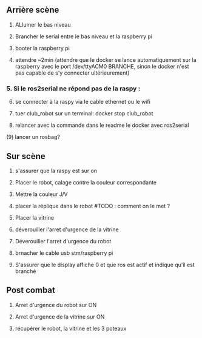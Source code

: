 ## Arrière scène

1. ALlumer le bas niveau

2. Brancher le serial entre le bas niveau et la raspberry pi

3. booter la raspberry pi

4. attendre ~2min (attendre que le docker se lance automatiquement sur la raspberry avec le port /dev/ttyACM0 BRANCHE, sinon le docker n'est pas capable de s'y connecter ultérieurement)

### 5. Si le **ros2serial ne répond pas** de la raspy :

6. se connecter à la raspy via le cable ethernet ou le wifi

7. tuer club_robot sur un terminal: docker stop club_robot

8. relancer avec la commande dans le readme le docker avec ros2serial

(9) lancer un rosbag?

## Sur scène

1. s'assurer que la raspy est sur on

2. Placer le robot, calage contre la couleur correspondante

3. Mettre la couleur J/V

4. placer la réplique dans le robot #TODO : comment on le met ?

5. Placer la vitrine

6. déverouiller l'arret d'urgence de la vitrine

7. Déverouiller l'arret d'urgence du robot

8. brnacher le cable usb stm/raspberry pi

9. S'assurer que le display affiche 0 et que ros est actif et indique qu'il est branché


## Post combat

1. Arret d'urgence du robot sur ON

2. Arret d'urgence de la vitrine sur ON

3. récupérer le robot, la vitrine et les 3 poteaux